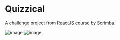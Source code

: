 # Quizzical

A challenge project from [ReactJS course by Scrimba](https://scrimba.com/learn/learnreact/react-section-4-solo-project-co24f49bea8aace7c174082c8).  

![image](https://github.com/willynpi/react-quizzical-trivia/blob/master/start-screenshot.png) 
![image](https://github.com/willynpi/react-quizzical-trivia/blob/master/trivias-screenshot.png) 
  
